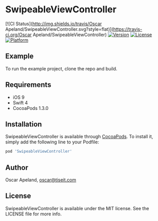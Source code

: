 # SwipeableViewController

[![CI Status](http://img.shields.io/travis/Oscar Apeland/SwipeableViewController.svg?style=flat)](https://travis-ci.org/Oscar Apeland/SwipeableViewController)
[![Version](https://img.shields.io/cocoapods/v/SwipeableViewController.svg?style=flat)](http://cocoapods.org/pods/SwipeableViewController)
[![License](https://img.shields.io/cocoapods/l/SwipeableViewController.svg?style=flat)](http://cocoapods.org/pods/SwipeableViewController)
[![Platform](https://img.shields.io/cocoapods/p/SwipeableViewController.svg?style=flat)](http://cocoapods.org/pods/SwipeableViewController)

## Example

To run the example project, clone the repo and build.

## Requirements

- iOS 9
- Swift 4
- CocoaPods 1.3.0

## Installation

SwipeableViewController is available through [CocoaPods](http://cocoapods.org). To install
it, simply add the following line to your Podfile:

```ruby
pod 'SwipeableViewController'
```

## Author

Oscar Apeland, oscar@tiseit.com

## License

SwipeableViewController is available under the MIT license. See the LICENSE file for more info.
